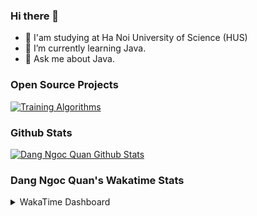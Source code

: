 ### Hi there 👋

- 📖 I'am studying at Ha Noi University of Science (HUS)
- 🌱 I’m currently learning Java.
- 💬 Ask me about Java.




### Open Source Projects
[![Training Algorithms](https://github-readme-stats.vercel.app/api/pin/?username=dangngocquan&repo=TrainingAlgorithms&theme=midnight-purple)](https://github.com/dangngocquan/TrainingAlgorithms)



### Github Stats
[![Dang Ngoc Quan Github Stats](https://github-readme-stats.vercel.app/api?username=dangngocquan&count_private=true&theme=chartreuse-dark&show_icons=true)](https://github.com/dangngocquan)



### Dang Ngoc Quan's Wakatime Stats
<details>
  <summary> 
    WakaTime Dashboard
    <br>
  </summary>
  <p>
    <br>
    <img src="https://wakatime.com/share/@dangngocquan/bc4437fe-ac04-4079-a045-3d1eb6d8ee85.svg" height="600" width="800">
  </p>
</details>